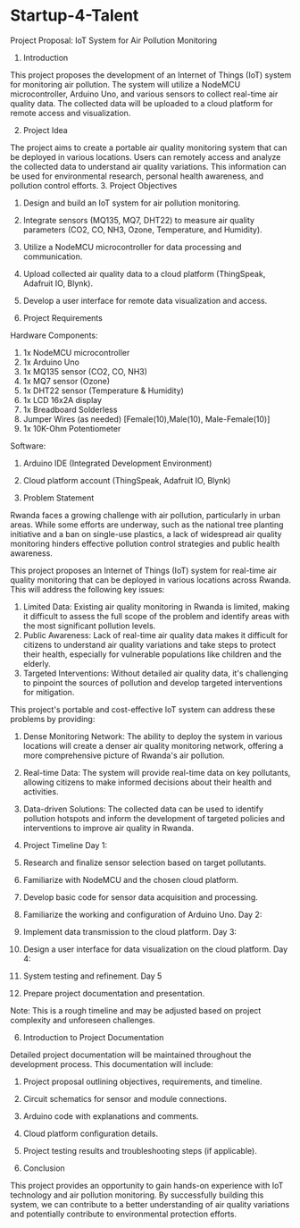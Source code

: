 # Startup-4-Talent

Project Proposal: IoT System for Air Pollution Monitoring 

1.	Introduction 

This project proposes the development of an Internet of Things (IoT) system for monitoring air pollution. The system will utilize a NodeMCU microcontroller, Arduino Uno, and various sensors to collect real-time air quality data. The collected data will be uploaded to a cloud platform for remote access and visualization. 

2.	Project Idea 

The project aims to create a portable air quality monitoring system that can be deployed in various locations. Users can remotely access and analyze the collected data to understand air quality variations. This information can be used for environmental research, personal health awareness, and pollution control efforts. 
3.  Project Objectives 
1.	Design and build an IoT system for air pollution monitoring.
2.	Integrate sensors (MQ135, MQ7, DHT22) to measure air quality parameters (CO2, CO, NH3, Ozone, Temperature, and Humidity). 
3.	Utilize a NodeMCU microcontroller for data processing and communication.
4.	Upload collected air quality data to a cloud platform (ThingSpeak, Adafruit IO, Blynk).
5.	 Develop a user interface for remote data visualization and access. 

4.  Project Requirements

   Hardware Components:

1.	1x NodeMCU microcontroller 
2.	1x Arduino Uno 
3.	1x MQ135 sensor (CO2, CO, NH3) 
4.	1x MQ7 sensor (Ozone) 
5.	1x DHT22 sensor (Temperature & Humidity) 
6.	1x LCD 16x2A display 
7.	1x Breadboard Solderless 
8.	Jumper Wires (as needed) [Female(10),Male(10), Male-Female(10)]
9.	1x 10K-Ohm Potentiometer 

Software: 

1. Arduino IDE (Integrated Development Environment) 
2. Cloud platform account (ThingSpeak, Adafruit IO, Blynk)

5. Problem Statement
   
Rwanda faces a growing challenge with air pollution, particularly in urban areas. While some efforts are underway, such as the national tree planting initiative and a ban on single-use plastics, a lack of widespread air quality monitoring hinders effective pollution control strategies and public health awareness.

This project proposes an Internet of Things (IoT) system for real-time air quality monitoring that can be deployed in various locations across Rwanda. This will address the following key issues:

1. Limited Data: Existing air quality monitoring in Rwanda is limited, making it difficult to assess the full scope of the problem and identify areas with the most significant pollution levels.
2. Public Awareness: Lack of real-time air quality data makes it difficult for citizens to understand air quality variations and take steps to protect their health, especially for vulnerable populations like children and the elderly.
3. Targeted Interventions: Without detailed air quality data, it's challenging to pinpoint the sources of pollution and develop targeted interventions for mitigation.

This project's portable and cost-effective IoT system can address these problems by providing:

1.  Dense Monitoring Network: The ability to deploy the system in various locations will create a denser air quality monitoring network, offering a more comprehensive picture of Rwanda's air pollution.
2.  Real-time Data: The system will provide real-time data on key pollutants, allowing citizens to make informed decisions about their health and activities.
3.  Data-driven Solutions: The collected data can be used to identify pollution hotspots and inform the development of targeted policies and interventions to improve air quality in Rwanda.

5.  Project Timeline 
Day 1:
1. Research and finalize sensor selection based on target pollutants. 
2. Familiarize with NodeMCU and the chosen cloud platform. 
3. Develop basic code for sensor data acquisition and processing. 
4. Familiarize the working and configuration of Arduino Uno.
Day 2: 
1. Implement data transmission to the cloud platform. 
Day 3: 
1.	Design a user interface for data visualization on the cloud platform. 
Day 4: 
1.	System testing and refinement. 
       Day 5
1. Prepare project documentation and presentation. 

Note: This is a rough timeline and may be adjusted based on project complexity and unforeseen challenges. 

6.  Introduction to Project Documentation 

Detailed project documentation will be maintained throughout the development process. This documentation will include: 
1. Project proposal outlining objectives, requirements, and timeline. 
2. Circuit schematics for sensor and module connections. 
3. Arduino code with explanations and comments. 
4. Cloud platform configuration details. 
5. Project testing results and troubleshooting steps (if applicable). 

 7.  Conclusion 

This project provides an opportunity to gain hands-on experience with IoT technology and air pollution monitoring. By successfully building this system, we can contribute to a better understanding of air quality variations and potentially contribute to environmental protection efforts.
